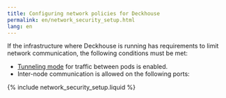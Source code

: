 ```yaml
---
title: Configuring network policies for Deckhouse
permalink: en/network_security_setup.html
lang: en
---
```


If the infrastructure where Deckhouse is running has requirements to limit network communication, the following conditions must be met:

* [Tunneling mode](modules/021-cni-cilium/configuration.html#parameters-tunnelmode) for traffic between pods is enabled.
* Inter-node communication is allowed on the following ports:

{% include network_security_setup.liquid %}
